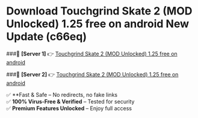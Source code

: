 # Download Touchgrind Skate 2 (MOD Unlocked) 1.25 free on android New Update (c66eq)  



###🔹 **[Server 1]** 👉 [Touchgrind Skate 2 (MOD Unlocked) 1.25 free on android](https://apkcomod.com?title=Touchgrind_Skate_2_(MOD_Unlocked)_1.25_free_on_android) 

###🔹 **[Server 2]** 👉 [Touchgrind Skate 2 (MOD Unlocked) 1.25 free on android](https://apkcomod.com?title=Touchgrind_Skate_2_(MOD_Unlocked)_1.25_free_on_android)  

✅ **Fast & Safe – No redirects, no fake links  
✅ **100% Virus-Free & Verified** – Tested for security  
✅ **Premium Features Unlocked** – Enjoy full access  


